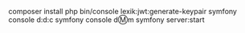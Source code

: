 composer install
php bin/console lexik:jwt:generate-keypair
symfony console d:d:c
symfony console d:m:m
symfony server:start
